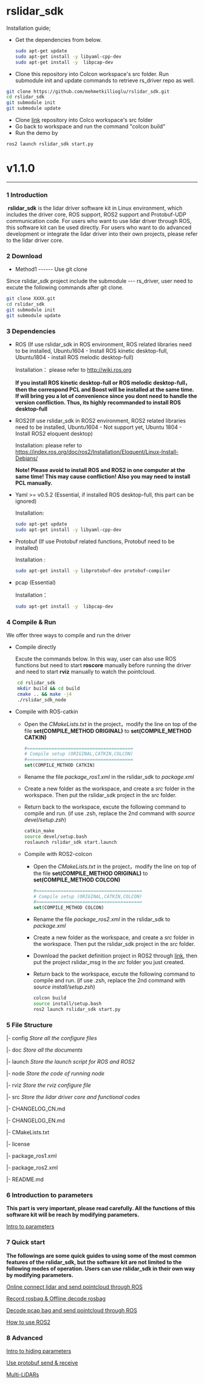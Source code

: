 # **rslidar_sdk** 

Installation guide;

- Get the dependencies from below.

  ```sh
  sudo apt-get update
  sudo apt-get install -y libyaml-cpp-dev
  sudo apt-get install -y  libpcap-dev
  ```
  
- Clone this repository into Colcon workspace's src folder. Run submodule init and update commands to retrieve rs_driver repo as well.
```sh
git clone https://github.com/mehmetkillioglu/rslidar_sdk.git
cd rslidar_sdk
git submodule init
git submodule update
```
- Clone [link](https://github.com/RoboSense-LiDAR/rslidar_msg) repository into Colco workspace's src folder
- Go back to workspace and run the command "colcon build" 
- Run the demo by
```sh
ros2 launch rslidar_sdk start.py
```



# **v1.1.0**



---



### 1 Introduction

​	**rslidar_sdk** is the lidar driver software kit in Linux environment, which includes the driver core, ROS support, ROS2 support and Protobuf-UDP communication code. For users who want to use lidar driver through ROS, this software kit can be used directly. For users who want to do advanced development or integrate the lidar driver into their own projects, please refer to the lidar driver core. 



### 2 Download

- Method1 ------ Use git clone

Since rslidar_sdk project include the submodule --- rs_driver, user need to excute the following commands after git clone.

```sh
git clone XXXX.git
cd rslidar_sdk
git submodule init
git submodule update
```


### 3 Dependencies

- ROS (If use rslidar_sdk in ROS environment, ROS related libraries need to be installed, Ubuntu1604 - Install ROS kinetic desktop-full, Ubuntu1804 - install ROS melodic desktop-full)

  Installation： please refer to  http://wiki.ros.org

  **If you install ROS kinetic desktop-full or ROS melodic desktop-full，then the correspond PCL and Boost  will be installed at the same time. If will bring you a lot of convenience since you dont need to handle the version confliction. Thus, its highly recommanded to install ROS  desktop-full**

- ROS2(If use rslidar_sdk in ROS2 environment, ROS2 related libraries need to be installed, Ubuntu1604 - Not support yet, Ubuntu 1804 - Install ROS2 eloquent desktop)

  Installation: please refer to https://index.ros.org/doc/ros2/Installation/Eloquent/Linux-Install-Debians/

  **Note! Please avoid to install ROS and ROS2 in one computer at the same time! This may cause confliction! Also you may need to install PCL  manually.**

- Yaml >= v0.5.2 (Essential, if installed ROS desktop-full, this part can be ignored)

  Installation:

  ```sh
  sudo apt-get update
  sudo apt-get install -y libyaml-cpp-dev
  ```

- Protobuf (If use Protobuf related functions, Protobuf need to be installed)

  Installation :

  ```sh
  sudo apt-get install -y libprotobuf-dev protobuf-compiler
  ```

- pcap (Essential)

  Installation：

  ```sh
  sudo apt-get install -y  libpcap-dev
  ```



### 4 Compile & Run

We offer three ways to compile and run the driver

 - Compile directly

   Excute the commands below. In this way, user can also use ROS functions but need to start **roscore** manually before running the driver and need to start **rviz** manually to watch the pointcloud.

```sh
    cd rslidar_sdk
    mkdir build && cd build
    cmake .. && make -j4
    ./rslidar_sdk_node
```

- Compile with ROS-catkin

  - Open the *CMakeLists.txt* in the project，modify the line  on top of the file **set(COMPILE_METHOD ORIGINAL)** to **set(COMPILE_METHOD CATKIN)**

    ```cmake
    #=======================================
    # Compile setup (ORIGINAL,CATKIN,COLCON)
    #=======================================
    set(COMPILE_METHOD CATKIN)
    ```
  - Rename the file *package_ros1.xml*  in the rslidar_sdk to *package.xml*
    
  - Create a new folder as the workspace, and create a *src* folder in the workspace. Then put the rslidar_sdk project in the *src* folder. 
    
  - Return back to the workspace, excute the following command to compile and run. (if use .zsh, replace the 2nd command with *source devel/setup.zsh*)
  
    ```sh
    catkin_make
    source devel/setup.bash
    roslaunch rslidar_sdk start.launch 
    ```

  - Compile with ROS2-colcon

      - Open the *CMakeLists.txt* in the project，modify the line  on top of the file **set(COMPILE_METHOD ORIGINAL)** to **set(COMPILE_METHOD COLCON)**

        ```cmake
        #=======================================
        # Compile setup (ORIGINAL,CATKIN,COLCON)
        #=======================================
        set(COMPILE_METHOD COLCON)
        ```

    - Rename the file *package_ros2.xml*  in the rslidar_sdk to *package.xml*

    - Create a new folder as the workspace, and create a *src* folder in the workspace. Then put the rslidar_sdk project in the *src* folder. 

    - Download the packet definition project in ROS2 through [link](https://github.com/RoboSense-LiDAR/rslidar_msg), then put the project rslidar_msg in the *src* folder you just created.

    - Return back to the workspace, excute the following command to compile and run. (if use .zsh, replace the 2nd command with *source install/setup.zsh*)

      ```sh
      colcon build
      source install/setup.bash
      ros2 launch rslidar_sdk start.py 
      ```

    

### 5 File Structure

|- config												*Store all the configure files*

|- doc													*Store all the documents*

|- launch											  *Store the launch script for ROS and ROS2*

|- node												*Store the code of running node* 

|- rviz							    				   *Store the rviz configure file*

|- src							    					*Store the lidar driver core and functional codes*

|- CHANGELOG_CN.md           

|- CHANGELOG_EN.md

|- CMakeLists.txt

|- license

|- package_ros1.xml

|- package_ros2.xml

|- README.md



### 6 Introduction to parameters

**This part is very important, please read carefully. All the functions of this software kit will be reach by modifying parameters.**

[Intro to parameters](doc/intro/parameter_intro.md)



### 7 Quick start

**The followings are some quick guides to using some of the most common features of the rslidar_sdk, but the software kit are not limited to the following modes of operation. Users can use rslidar_sdk in their own way by modifying parameters.**

[Online connect lidar and send pointcloud through ROS](doc/howto/how_to_online_send_pointcloud_ros.md)

[Record rosbag & Offline decode rosbag](doc/howto/how_to_record_and_offline_decode_rosbag.md)

[Decode pcap bag and send pointcloud through ROS](doc/howto/how_to_offline_decode_pcap.md)

[How to use ROS2](doc/howto/how_to_use_ros2.md)



### 8 Advanced

[Intro to hiding parameters](doc/intro/hiding_parameters_intro.md)

[Use protobuf send & receive](doc/howto/how_to_use_protobuf_function.md)

[Multi-LiDARs](doc/howto/how_to_use_multi_lidars.md)

